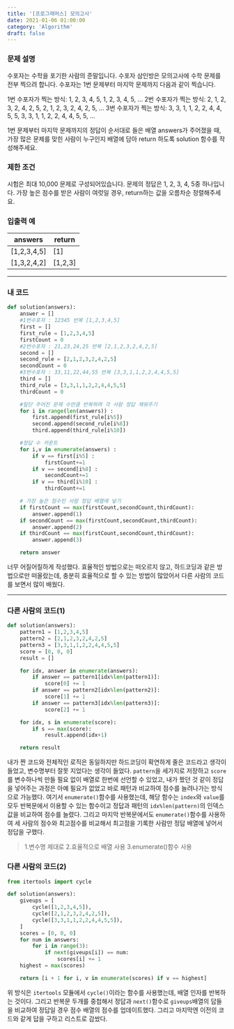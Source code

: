 ```yaml
---
title: '[프로그래머스] 모의고사'
date: 2021-01-06 01:00:00
category: 'Algorithm'
draft: false
---
```


### 문제 설명

수포자는 수학을 포기한 사람의 준말입니다. 수포자 삼인방은 모의고사에 수학 문제를 전부 찍으려 합니다. 수포자는 1번 문제부터 마지막 문제까지 다음과 같이 찍습니다.

1번 수포자가 찍는 방식: 1, 2, 3, 4, 5, 1, 2, 3, 4, 5, ...
2번 수포자가 찍는 방식: 2, 1, 2, 3, 2, 4, 2, 5, 2, 1, 2, 3, 2, 4, 2, 5, ...
3번 수포자가 찍는 방식: 3, 3, 1, 1, 2, 2, 4, 4, 5, 5, 3, 3, 1, 1, 2, 2, 4, 4, 5, 5, ...

1번 문제부터 마지막 문제까지의 정답이 순서대로 들은 배열 answers가 주어졌을 때, 가장 많은 문제를 맞힌 사람이 누구인지 배열에 담아 return 하도록 solution 함수를 작성해주세요.

### 제한 조건

시험은 최대 10,000 문제로 구성되어있습니다.
문제의 정답은 1, 2, 3, 4, 5중 하나입니다.
가장 높은 점수를 받은 사람이 여럿일 경우, return하는 값을 오름차순 정렬해주세요.

### 입출력 예

| answers     | return  |
| ----------- | ------- |
| [1,2,3,4,5] | [1]     |
| [1,3,2,4,2] | [1,2,3] |

---

### 내 코드

```python
def solution(answers):
    answer = []
    #1번수포자 : 12345 반복 [1,2,3,4,5]
    first = []
    first_rule = [1,2,3,4,5]
    firstCount = 0
    #2번수포자 : 21,23,24,25 반복 [2,1,2,3,2,4,2,5]
    second = []
    second_rule = [2,1,2,3,2,4,2,5]
    secondCount = 0
    #3번수포자 : 33,11,22,44,55 반복 [3,3,1,1,2,2,4,4,5,5]
    third = []
    third_rule = [3,3,1,1,2,2,4,4,5,5]
    thirdCount = 0

    #일단 주어진 문제 수만큼 반복하며 각 사람 정답 채워주기
    for i in range(len(answers)) :
        first.append(first_rule[i%5])
        second.append(second_rule[i%8])
        third.append(third_rule[i%10])

    #정답 수 카운트
    for i,v in enumerate(answers) :
        if v == first[i%5] :
            firstCount+=1
        if v == second[i%8] :
            secondCount+=1
        if v == third[i%10] :
            thirdCount+=1

    # 가장 높은 점수인 사람 정답 배열에 넣기
    if firstCount == max(firstCount,secondCount,thirdCount):
        answer.append(1)
    if secondCount == max(firstCount,secondCount,thirdCount):
        answer.append(2)
    if thirdCount == max(firstCount,secondCount,thirdCount):
        answer.append(3)

    return answer
```

너무 어질어질하게 작성했다. 효율적인 방법으로는 떠오르지 않고, 하드코딩과 같은 방법으로만 떠올랐는데, 충분히 효율적으로 할 수 있는 방법이 많았어서 다른 사람의 코드를 보면서 많이 배웠다.

---

### 다른 사람의 코드(1)

```python
def solution(answers):
    pattern1 = [1,2,3,4,5]
    pattern2 = [2,1,2,3,2,4,2,5]
    pattern3 = [3,3,1,1,2,2,4,4,5,5]
    score = [0, 0, 0]
    result = []

    for idx, answer in enumerate(answers):
        if answer == pattern1[idx%len(pattern1)]:
            score[0] += 1
        if answer == pattern2[idx%len(pattern2)]:
            score[1] += 1
        if answer == pattern3[idx%len(pattern3)]:
            score[2] += 1

    for idx, s in enumerate(score):
        if s == max(score):
            result.append(idx+1)

    return result
```

내가 짠 코드와 전체적인 로직은 동일하지만 하드코딩이 확연하게 줄은 코드라고 생각이 들었고, 변수명부터 잘못 지었다는 생각이 들었다. `pattern`을 세가지로 저장하고 `score`를 변수하나씩 만들 필요 없이 배열로 한번에 선언할 수 있었고, 내가 짰던 것 같이 정답을 넣어주는 과정은 아예 필요가 없었고 바로 패턴과 비교하여 점수를 늘려나가는 방식으로 가능했다. 여기서 `enumerate()`함수를 사용했는데, 해당 함수는 `index`와 `value`를 모두 반복문에서 이용할 수 있는 함수이고 정답과 패턴의 `idx%len(pattern)`의 인덱스 값을 비교하여 점수를 늘렸다. 그리고 마지막 반복문에서도 `enumerate()`함수를 사용하여 세 사람의 점수와 최고점수를 비교해서 최고점을 기록한 사람만 정답 배열에 넣어서 정답을 구했다.

> 1.변수명 제대로 2.효율적으로 배열 사용 3.enumerate()함수 사용

### 다른 사람의 코드(2)

```python
from itertools import cycle

def solution(answers):
    giveups = [
        cycle([1,2,3,4,5]),
        cycle([2,1,2,3,2,4,2,5]),
        cycle([3,3,1,1,2,2,4,4,5,5]),
    ]
    scores = [0, 0, 0]
    for num in answers:
        for i in range(3):
            if next(giveups[i]) == num:
                scores[i] += 1
    highest = max(scores)

    return [i + 1 for i, v in enumerate(scores) if v == highest]
```

위 방식은 `itertools` 모듈에서 `cycle()`이라는 함수를 사용했는데, 배열 인자를 반복하는 것이다. 그리고 반복문 두개를 중첩해서 정답과 `next()`함수로 `giveups`배열의 답들을 비교하여 정답일 경우 점수 배열의 점수를 업데이트했다. 그리고 마지막엔 이전의 코드와 같게 답을 구하고 리스트로 감쌌다.
